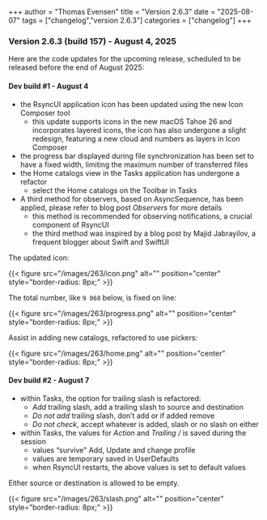 +++
author = "Thomas Evensen"
title = "Version 2.6.3"
date = "2025-08-07"
tags = ["changelog","version 2.6.3"]
categories = ["changelog"]
+++

### Version 2.6.3 (build 157) - August 4, 2025

Here are the code updates for the upcoming release, scheduled to be released before the end of August 2025:

#### Dev build #1 - August 4

- the RsyncUI application icon has been updated using the new Icon Composer tool
 	- this update supports icons in the new macOS Tahoe 26 and incorporates layered icons, the icon has also undergone a slight redesign, featuring a new cloud and numbers as layers in Icon Composer
- the progress bar displayed during file synchronization has been set to have a fixed width, limiting the maximum number of transferred files
- the Home catalogs view in the Tasks application has undergone a refactor
	- select the Home catalogs on the Toolbar in Tasks 
- A third method for observers, based on AsyncSequence, has been applied, please refer to blog post *Observers* for more details 
 	- this method is recommended for observing notifications, a crucial component of RsyncUI
 	- the third method was inspired by a blog post by Majid Jabrayilov, a frequent blogger about Swift and SwiftUI

The updated icon:

{{< figure src="/images/263/icon.png" alt="" position="center" style="border-radius: 8px;" >}}

The total number, like `9 068` below, is fixed on line:

{{< figure src="/images/263/progress.png" alt="" position="center" style="border-radius: 8px;" >}}

Assist in adding new catalogs, refactored to use pickers:

{{< figure src="/images/263/home.png" alt="" position="center" style="border-radius: 8px;" >}}


#### Dev build #2 - August 7

- within Tasks, the option for trailing slash is refactored:
	- *Add* trailing slash, add a trailing slash to source and destination
	- *Do not add* trailing slash, don’t add or if added remove
	- *Do not check*, accept whatever is added, slash or no slash on either
- within Tasks, the values for *Action* and *Trailing /* is saved during the session
	- values “survive" Add, Update and change profile
    - values are temporary saved in UserDefaults
    - when RsyncUI restarts, the above values is set to default values

Either source or destination is allowed to be empty.

{{< figure src="/images/263/slash.png" alt="" position="center" style="border-radius: 8px;" >}}
